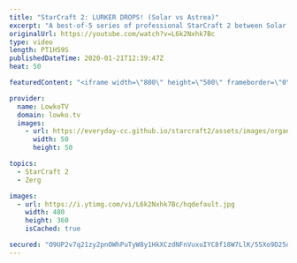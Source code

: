 ```yaml
---
title: "StarCraft 2: LURKER DROPS! (Solar vs Astrea)"
excerpt: "A best-of-5 series of professional StarCraft 2 between Solar and Astrea. In this series of games between a Zerg and Protoss we have a variety of strategies from both players, although the general strategic line is the same. Both players open up similiarly in all games, but transition to different build"
originalUrl: https://youtube.com/watch?v=L6k2Nxhk7Bc
type: video
length: PT1H59S
publishedDateTime: 2020-01-21T12:39:47Z
heat: 50

featuredContent: "<iframe width=\"800\" height=\"500\" frameborder=\"0\" src=\"https://www.youtube.com/embed/L6k2Nxhk7Bc\" allow=\"accelerometer; autoplay; encrypted-media; gyroscope; picture-in-picture\" allowfullscreen></iframe>"

provider:
  name: LowkoTV
  domain: lowko.tv
  images:
    - url: https://everyday-cc.github.io/starcraft2/assets/images/organizations/lowko.tv-50x50.jpg
      width: 50
      height: 50

topics:
  - StarCraft 2
  - Zerg

images:
  - url: https://i.ytimg.com/vi/L6k2Nxhk7Bc/hqdefault.jpg
    width: 480
    height: 360
    isCached: true

secured: "O9UP2v7q21zy2pnOWhPuTyW8y1HkXCzdNFnVuxuIYC8f18W7LlK/55Xo9D25oxCwMoxwRGqhGWzwjkV1XyfJU5lVg0K8Kt3jJY2Hi5NypCbAb4SvBRb6ppUpnaH7r45FrVjZziEb0NgV/5FX04Nd68ufiB+eKU7EuWvaTBVTJLm9N5HtmhOKD5dOuLQ4JmBopAu0gyUYPRooucUVUFvPeyR/alK1BHJEdK6pzLZf9QKlm0Sr/nhKIw3OtaLSUv7jK+JbefLy3BZE4fb172gYxgfZXnqGDtgMsQFKu5bkQnQKsxGDjIDo9HpnftbSBl4VA4mRb69M9OwZjbE8r87hTnLBRz6KL/oM0ZdZ37mlkWQ5O4YomMxWB0xI5ebl/2xf6BBnvl7G4yOr7VMqm7wnZxNbFrw0yNc60mhQGHiPuuckzTvbx7j/T7WOgWGJUwJt;4vz9spSkQyonrNlhhMJoxQ=="
---
```


